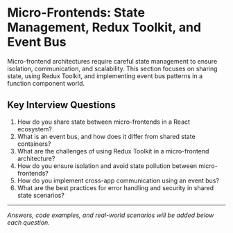 # Micro-Frontends: State Management, Redux Toolkit, and Event Bus

Micro-frontend architectures require careful state management to ensure isolation, communication, and scalability. This section focuses on sharing state, using Redux Toolkit, and implementing event bus patterns in a function component world.

## Key Interview Questions

1. How do you share state between micro-frontends in a React ecosystem?
2. What is an event bus, and how does it differ from shared state containers?
3. What are the challenges of using Redux Toolkit in a micro-frontend architecture?
4. How do you ensure isolation and avoid state pollution between micro-frontends?
5. How do you implement cross-app communication using an event bus?
6. What are the best practices for error handling and security in shared state scenarios?

---

_Answers, code examples, and real-world scenarios will be added below each question._ 